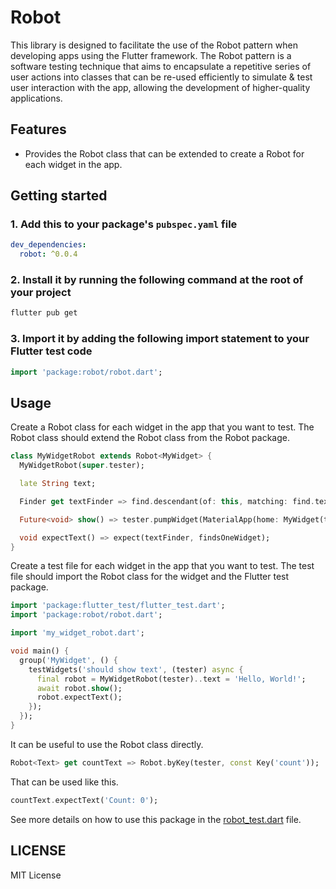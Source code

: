 # Robot

This library is designed to facilitate the use of the Robot pattern when developing apps using the Flutter framework. The Robot pattern is a software testing technique that aims to encapsulate a repetitive series of user actions into classes that can be re-used efficiently to simulate & test user interaction with the app, allowing the development of higher-quality applications.

## Features

- Provides the Robot class that can be extended to create a Robot for each widget in the app.

## Getting started

### 1. Add this to your package's `pubspec.yaml` file

```yaml
dev_dependencies:
  robot: ^0.0.4
```

### 2. Install it by running the following command at the root of your project

```sh
flutter pub get
```

### 3. Import it by adding the following import statement to your Flutter test code

```dart
import 'package:robot/robot.dart';
```

## Usage

Create a Robot class for each widget in the app that you want to test. The Robot class should extend the Robot class from the Robot package.

```dart
class MyWidgetRobot extends Robot<MyWidget> {
  MyWidgetRobot(super.tester);

  late String text;

  Finder get textFinder => find.descendant(of: this, matching: find.text(text));

  Future<void> show() => tester.pumpWidget(MaterialApp(home: MyWidget(text: text)));

  void expectText() => expect(textFinder, findsOneWidget);
}
```

Create a test file for each widget in the app that you want to test. The test file should import the Robot class for the widget and the Flutter test package.

```dart
import 'package:flutter_test/flutter_test.dart';
import 'package:robot/robot.dart';

import 'my_widget_robot.dart';

void main() {
  group('MyWidget', () {
    testWidgets('should show text', (tester) async {
      final robot = MyWidgetRobot(tester)..text = 'Hello, World!';
      await robot.show();
      robot.expectText();
    });
  });
}
```

It can be useful to use the Robot class directly.

```dart
Robot<Text> get countText => Robot.byKey(tester, const Key('count'));
```

That can be used like this.

```dart
countText.expectText('Count: 0');
```

See more details on how to use this package in the [robot_test.dart](./test/robot_test.dart) file.

## LICENSE

MIT License
